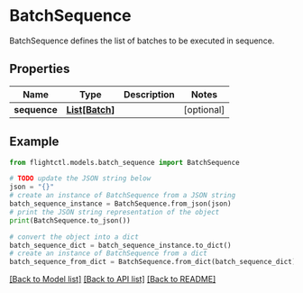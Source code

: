 # BatchSequence

BatchSequence defines the list of batches to be executed in sequence.

## Properties

Name | Type | Description | Notes
------------ | ------------- | ------------- | -------------
**sequence** | [**List[Batch]**](Batch.md) |  | [optional] 

## Example

```python
from flightctl.models.batch_sequence import BatchSequence

# TODO update the JSON string below
json = "{}"
# create an instance of BatchSequence from a JSON string
batch_sequence_instance = BatchSequence.from_json(json)
# print the JSON string representation of the object
print(BatchSequence.to_json())

# convert the object into a dict
batch_sequence_dict = batch_sequence_instance.to_dict()
# create an instance of BatchSequence from a dict
batch_sequence_from_dict = BatchSequence.from_dict(batch_sequence_dict)
```
[[Back to Model list]](../README.md#documentation-for-models) [[Back to API list]](../README.md#documentation-for-api-endpoints) [[Back to README]](../README.md)


